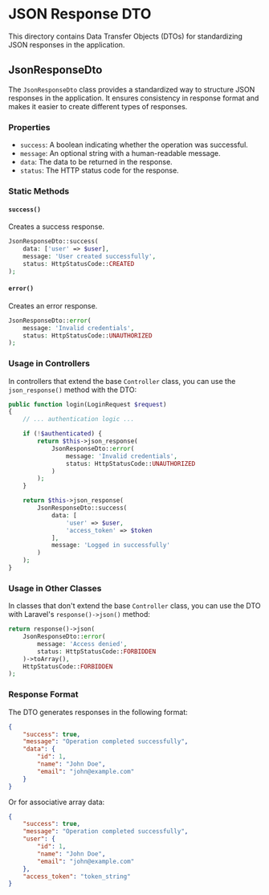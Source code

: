 # JSON Response DTO

This directory contains Data Transfer Objects (DTOs) for standardizing JSON responses in the application.

## JsonResponseDto

The `JsonResponseDto` class provides a standardized way to structure JSON responses in the application. It ensures consistency in response format and makes it easier to create different types of responses.

### Properties

- `success`: A boolean indicating whether the operation was successful.
- `message`: An optional string with a human-readable message.
- `data`: The data to be returned in the response.
- `status`: The HTTP status code for the response.

### Static Methods

#### `success()`

Creates a success response.

```php
JsonResponseDto::success(
    data: ['user' => $user],
    message: 'User created successfully',
    status: HttpStatusCode::CREATED
);
```

#### `error()`

Creates an error response.

```php
JsonResponseDto::error(
    message: 'Invalid credentials',
    status: HttpStatusCode::UNAUTHORIZED
);
```

### Usage in Controllers

In controllers that extend the base `Controller` class, you can use the `json_response()` method with the DTO:

```php
public function login(LoginRequest $request)
{
    // ... authentication logic ...

    if (!$authenticated) {
        return $this->json_response(
            JsonResponseDto::error(
                message: 'Invalid credentials',
                status: HttpStatusCode::UNAUTHORIZED
            )
        );
    }

    return $this->json_response(
        JsonResponseDto::success(
            data: [
                'user' => $user,
                'access_token' => $token
            ],
            message: 'Logged in successfully'
        )
    );
}
```

### Usage in Other Classes

In classes that don't extend the base `Controller` class, you can use the DTO with Laravel's `response()->json()` method:

```php
return response()->json(
    JsonResponseDto::error(
        message: 'Access denied',
        status: HttpStatusCode::FORBIDDEN
    )->toArray(),
    HttpStatusCode::FORBIDDEN
);
```

### Response Format

The DTO generates responses in the following format:

```json
{
    "success": true,
    "message": "Operation completed successfully",
    "data": {
        "id": 1,
        "name": "John Doe",
        "email": "john@example.com"
    }
}
```

Or for associative array data:

```json
{
    "success": true,
    "message": "Operation completed successfully",
    "user": {
        "id": 1,
        "name": "John Doe",
        "email": "john@example.com"
    },
    "access_token": "token_string"
}
```
